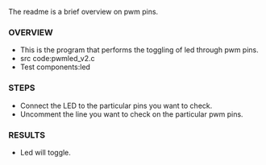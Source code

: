 

The readme is a brief overview on pwm pins.

### OVERVIEW
  * This is the program that performs the toggling of led through pwm pins.
  * src code:pwmled_v2.c
  * Test components:led
	
### STEPS
  * Connect the LED to the particular pins you want to check.
  * Uncomment the line you want to check on the particular pwm pins.

### RESULTS
  * Led will toggle.
